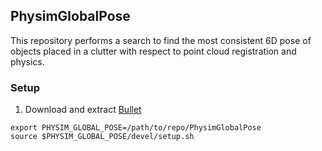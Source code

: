 ## PhysimGlobalPose
This repository performs a search to find the most consistent 6D pose of objects placed in a clutter with respect to point cloud registration and physics.

### Setup
1. Download and extract [Bullet](https://github.com/bulletphysics/bullet3/releases/tag/2.86.1)
```
export PHYSIM_GLOBAL_POSE=/path/to/repo/PhysimGlobalPose
source $PHYSIM_GLOBAL_POSE/devel/setup.sh
```